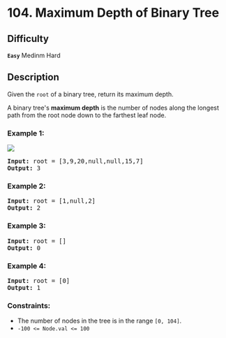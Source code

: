 # 104. Maximum Depth of Binary Tree

## Difficulty

**`Easy`** Medinm Hard

## Description

Given the `root` of a binary tree, return its maximum depth.

A binary tree's **maximum depth** is the number of nodes along the longest path from the root node down to the farthest leaf node.
 

### Example 1:

![](https://assets.leetcode.com/uploads/2020/11/26/tmp-tree.jpg)

<pre>
<b>Input:</b> root = [3,9,20,null,null,15,7]
<b>Output:</b> 3
</pre>

### Example 2:

<pre>
<b>Input:</b> root = [1,null,2]
<b>Output:</b> 2
</pre>

### Example 3:

<pre>
<b>Input:</b> root = []
<b>Output:</b> 0
</pre>

### Example 4:

<pre>
<b>Input:</b> root = [0]
<b>Output:</b> 1
</pre>

### Constraints:

* The number of nodes in the tree is in the range `[0, 104]`.
* `-100 <= Node.val <= 100`
